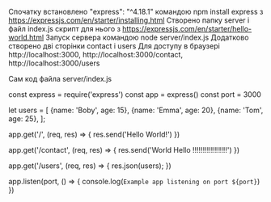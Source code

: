Спочатку встановлено "express": "^4.18.1" командою npm install express з https://expressjs.com/en/starter/installing.html
Створено папку server і файл index.js скрипт для нього з https://expressjs.com/en/starter/hello-world.html
Запуск сервера командою node server/index.js
Додатково створено дві сторінки contact i users
Для доступу в браузері http://localhost:3000, http://localhost:3000/contact, http://localhost:3000/users

Сам код файла server/index.js

const express = require('express')
const app = express()
const port = 3000

let users = [
{name: 'Boby', age: 15},
{name: 'Emma', age: 20},
{name: 'Tom', age: 25},
];

app.get('/', (req, res) => {
res.send('Hello World!')
})

app.get('/contact', (req, res) => {
res.send('World Hello !!!!!!!!!!!!!!!!!')
})

app.get('/users', (req, res) => {
res.json(users);
})

app.listen(port, () => {
console.log(`Example app listening on port ${port}`)
})
